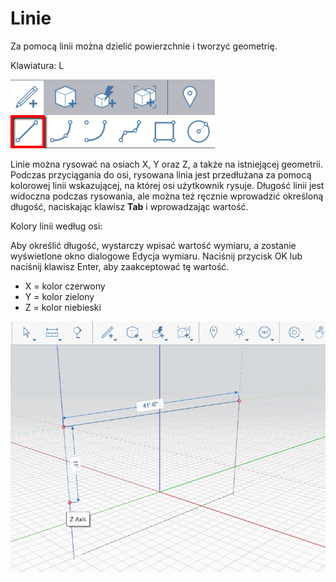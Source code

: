 # Linie

Za pomocą linii można dzielić powierzchnie i tworzyć geometrię.

Klawiatura: L

![](../.gitbook/assets/line_toolbar.png)

Linie można rysować na osiach X, Y oraz Z, a także na istniejącej geometrii. Podczas przyciągania do osi, rysowana linia jest przedłużana za pomocą kolorowej linii wskazującej, na której osi użytkownik rysuje. Długość linii jest widoczna podczas rysowania, ale można też ręcznie wprowadzić określoną długość, naciskając klawisz **Tab** i wprowadzając wartość.

Kolory linii według osi:

Aby określić długość, wystarczy wpisać wartość wymiaru, a zostanie wyświetlone okno dialogowe Edycja wymiaru. Naciśnij przycisk OK lub naciśnij klawisz Enter, aby zaakceptować tę wartość.

* X = kolor czerwony
* Y = kolor zielony
* Z = kolor niebieski

![](../.gitbook/assets/lines.png)


